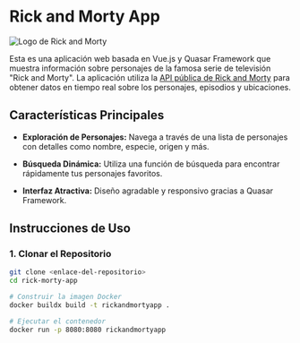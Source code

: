 # Rick and Morty App

![Logo de Rick and Morty](enlace-a-imagen-o-logo.png)

Esta es una aplicación web basada en Vue.js y Quasar Framework que muestra información sobre personajes de la famosa serie de televisión "Rick and Morty". La aplicación utiliza la [API pública de Rick and Morty](https://rickandmortyapi.com/) para obtener datos en tiempo real sobre los personajes, episodios y ubicaciones.

## Características Principales

- **Exploración de Personajes:** Navega a través de una lista de personajes con detalles como nombre, especie, origen y más.

- **Búsqueda Dinámica:** Utiliza una función de búsqueda para encontrar rápidamente tus personajes favoritos.

- **Interfaz Atractiva:** Diseño agradable y responsivo gracias a Quasar Framework.

## Instrucciones de Uso

### 1. Clonar el Repositorio

```bash
git clone <enlace-del-repositorio>
cd rick-morty-app

# Construir la imagen Docker
docker buildx build -t rickandmortyapp .

# Ejecutar el contenedor
docker run -p 8080:8080 rickandmortyapp


